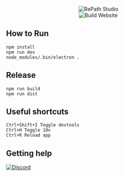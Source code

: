 <div align="center">
  
![RePath Studio](https://repath.studio/assets/images/banner.png)\
![Build Website](https://github.com/sprocketc/repath-studio/actions/workflows/studio.yml/badge.svg)

</div>

## How to Run
```
npm install
npm run dev
node_modules/.bin/electron .
```
## Release
```
npm run build
npm run dist
```

## Useful shortcuts
```
Ctrl+Shift+I Toggle devtools
Ctrl+H Toggle 10x
Ctrl+R Reload app
```

## Getting help
[![Discord](https://img.shields.io/discord/890005586958237716?color=%235865F2&label=Discord&logo=discord&logoColor=%23ffffff&style=for-the-badge)](https://discord.gg/yzjY6W6ame)
